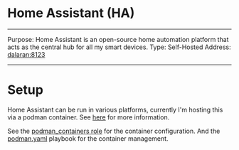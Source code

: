 # Home Assistant (HA)

---

Purpose: Home Assistant is an open-source home automation platform that acts as the central hub for all my smart devices.
Type: Self-Hosted
Address: [dalaran:8123](http://dalaran:8123)

---

# Setup

Home Assistant can be run in various platforms, currently I'm hosting this via a podman container. See [here](https://www.home-assistant.io/installation/raspberrypi) for more information.

See the [podman_containers role](../../ansible/roles/podman_containers) for the container configuration. And the [podman.yaml](../../ansible/podman.yaml) playbook for the container management.

